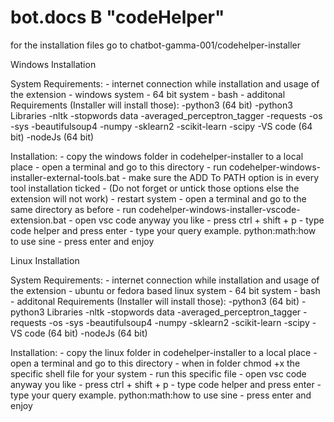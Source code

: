 <h1>bot.docs B "codeHelper"</h1>

for the installation files go to chatbot-gamma-001/codehelper-installer

Windows Installation

System Requirements:
        - internet connection while installation and usage of the extension
        - windows system
        - 64 bit system
        - bash
        - additonal Requirements (Installer will install those):
                -python3 (64 bit)
                -python3 Libraries
                        -nltk
                                -stopwords data
                                -averaged_perceptron_tagger
                        -requests
                        -os
                        -sys
                        -beautifulsoup4
                        -numpy
                        -sklearn2
                        -scikit-learn
                        -scipy
                -VS code (64 bit)
                -nodeJs (64 bit)

Installation:
        - copy the windows folder in codehelper-installer to a local place
        - open a terminal and go to this directory
        - run codehelper-windows-installer-external-tools.bat
        - make sure the ADD To PATH option is in every tool installation ticked
        - (Do not forget or untick those options else the extension will not work)
        - restart system
        - open a terminal and go to the same directory as before
        - run codehelper-windows-installer-vscode-extension.bat
        - open vsc code anyway you like
        - press ctrl + shift + p
        - type code helper and press enter
        - type your query example. python:math:how to use sine
        - press enter and enjoy

Linux Installation

System Requirements:
        - internet connection while installation and usage of the extension
        - ubuntu or fedora based linux system
        - 64 bit system
        - bash
        - additonal Requirements (Installer will install those):
                -python3 (64 bit)
                -python3 Libraries
                        -nltk
                                -stopwords data
                                -averaged_perceptron_tagger
                        -requests
                        -os
                        -sys
                        -beautifulsoup4
                        -numpy
                        -sklearn2
                        -scikit-learn
                        -scipy
                -VS code (64 bit)
                -nodeJs (64 bit)

Installation:
        - copy the linux folder in codehelper-installer to a local place
        - open a terminal and go to this directory
        - when in folder chmod +x the specific shell file for your system
        - run this specific file
        - open vsc code anyway you like
        - press ctrl + shift + p
        - type code helper and press enter
        - type your query example. python:math:how to use sine
        - press enter and enjoy
